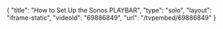 {
    "title": "How to Set Up the Sonos PLAYBAR",
    "type": "solo",
    "layout": "iframe-static",
    "videoId": "69886849",
    "url": "\/tvpembed\/69886849"
}